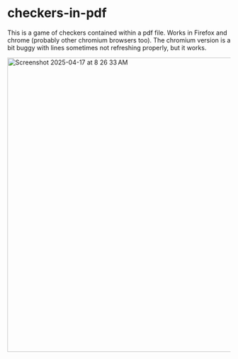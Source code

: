 # checkers-in-pdf
This is a game of checkers contained within a pdf file. Works in Firefox and chrome (probably other chromium browsers too). The chromium version is a bit buggy with lines sometimes not refreshing properly, but it works.

<img width="665" alt="Screenshot 2025-04-17 at 8 26 33 AM" src="https://github.com/user-attachments/assets/34152122-88fd-413d-93d5-0e57c184ab32" />


